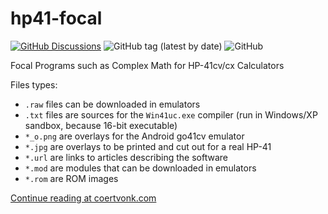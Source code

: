# hp41-focal

[![GitHub Discussions](https://img.shields.io/github/discussions/cvonk/hp41-focal)](https://github.com/cvonk/hp41-focal/discussions)
![GitHub tag (latest by date)](https://img.shields.io/github/v/tag/cvonk/hp41-focal)
![GitHub](https://img.shields.io/github/license/cvonk/hp41-focal)

Focal Programs such as Complex Math for HP-41cv/cx Calculators

Files types:
* `.raw` files can be downloaded in emulators
* `.txt` files are sources for the `Win41uc.exe` compiler (run in Windows/XP sandbox, because 16-bit executable)
* `*_o.png` are overlays for the Android go41cv emulator
* `*.jpg` are overlays to be printed and cut out for a real HP-41
* `*.url` are links to articles describing the software
* `*.mod` are modules that can be downloaded in emulators
* `*.rom` are ROM images

[Continue reading at coertvonk.com](http://www.coertvonk.com/technology/hp41/)
